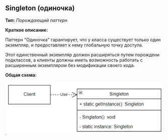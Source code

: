 ## Singleton (одиночка)

**Тип:** *Порождающий паттерн*

**Краткое описание:**

Паттерн "Одиночка" гарантирует, что у класса существует только один экземпляр, и предоставляет к нему
глобальную точку доступа.

Этот единственный экземпляр должен расширяться путем порождени подклассов, а клиенты должны иметь возможность работать
с расширенным экземпляром без модификации своего кода.

**Общая схема:**

![img.png](img.png)